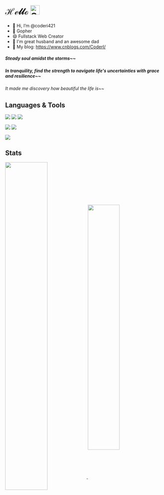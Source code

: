 # ℋℯ𝓁𝓁ℴ <picture><img alt="Shows an illustrated sun in light mode and a moon with stars in dark mode." src="https://cdn-icons-png.flaticon.com/512/4341/4341069.png" width="30px"></picture>

- 👋 Hi, I’m @coderi421
- 🔭 Gopher
- 😄 Fullstack Web Creator
- 👯 I'm great husband and an awesome dad
- 📒 My blog: https://www.cnblogs.com/CoderI/

##### Steady soul amidst the storms~~
##### In tranquility, find the strength to navigate life's uncertainties with grace and resilience~~
###### It made me discovery how beautiful the life is~~

## Languages & Tools

<p align="left">
  <img src="https://img.shields.io/badge/Golang-0ba5d4?style=flat-square&logo=go&logoColor=white" />
  <img src="https://img.shields.io/badge/C%23-1e9e25?style=flat-square&logo=csharp&logoColor=white" />
  <img src="https://img.shields.io/badge/Python-386e9d?style=flat-square&logo=python&logoColor=white" />
</p>
<p align="left">
  <img src="https://img.shields.io/badge/Docker-319def?style=flat-square&logo=docker&logoColor=white" />
  <img src="https://img.shields.io/badge/Kubernetes-316ce6?style=flat-square&logo=kubernetes&logoColor=white" />
</p>
<p align="left">
  <img src="https://img.shields.io/badge/Vue.js-35495E?style=flat-square&logo=vuedotjs&logoColor=4FC08D" />
</p>

## Stats

<a href="https://github.com/coderi421">
  <img align="center" width="52%" src="https://github-readme-stats.vercel.app/api?username=coderi421&theme=graywhite&show_icons=true&hide_border=true&include_all_commits=true&count_private=true&hide_title=true&&hide=stars,issues" />
</a>

<a href="https://github.com/coderi421">
  <img align="center" width="45%" src="https://github-readme-streak-stats.herokuapp.com/?user=coderi421&theme=transparent&hide_border=true&include_all_commits=true&count_private=true" />
</a>
